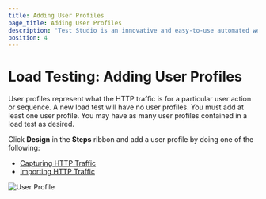```yaml
---
title: Adding User Profiles
page_title: Adding User Profiles
description: "Test Studio is an innovative and easy-to-use automated web, WPF and load testing solution. Test Studio tests support essential technologies like ASP.NET AJAX, Silverlight, PHP and MVC. HTML5, Testing framework, functional testing, performance testing, load testing, exploratory testing, manual testing."
position: 4
---
```

# Load Testing: Adding User Profiles

User profiles represent what the HTTP traffic is for a particular user action or sequence. A new load test will have no user profiles. You must add at least one user profile. You may have as many user profiles contained in a load test as desired.

Click **Design** in the **Steps** ribbon and add a user profile by doing one of the following:


- <a href="/features/testing-types/load-testing/capturing-traffic" target="_blank">Capturing HTTP Traffic</a>
- <a href="/features/testing-types/load-testing/importing-traffic" target="_blank">Importing HTTP Traffic</a>

![User Profile][1]

[1]: /img/features/testing-types/load-testing/adding-user-profiles/fig1.png
